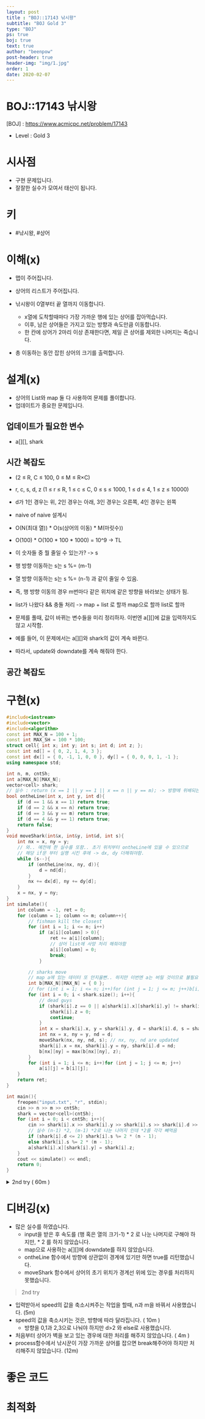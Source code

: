 ```yaml
---
layout: post
title : "BOJ::17143 낚시왕"
subtitle: "BOJ Gold 3"
type: "BOJ"
ps: true
boj: true
text: true
author: "beenpow"
post-header: true
header-img: "img/1.jpg"
order: 1
date: 2020-02-07
---
```


# BOJ::17143 낚시왕
[BOJ] : <https://www.acmicpc.net/problem/17143>
- Level : Gold 3

# 시사점
- 구현 문제입니다.
- 잘잘한 실수가 모여서 태산이 됩니다.

# 키
- #낚시왕, #상어

# 이해(x)
- 맵이 주어집니다.
- 상어의 리스트가 주어집니다.

- 낚시왕이 0열부터 끝 열까지 이동합니다.
  - x열에 도착할때마다 가장 가까운 행에 있는 상어를 잡아먹습니다.
  - 이후, 남은 상어들은 가지고 있는 방향과 속도만큼 이동합니다.
  - 한 칸에 상어가 2마리 이상 존재한다면, 제일 큰 상어를 제외한 나머지는 죽습니다.
- 총 이동하는 동안 잡힌 상어의 크기를 출력합니다.

# 설계(x)
- 상어의 List와 map 둘 다 사용하여 문제를 풀이합니다.
- 업데이트가 중요한 문제입니다.

## 업데이트가 필요한 변수
- a[][], shark


## 시간 복잡도
- (2 ≤ R, C ≤ 100, 0 ≤ M ≤ R×C)
- r, c, s, d, z (1 ≤ r ≤ R, 1 ≤ c ≤ C, 0 ≤ s ≤ 1000, 1 ≤ d ≤ 4, 1 ≤ z ≤ 10000)
- d가 1인 경우는 위, 2인 경우는 아래, 3인 경우는 오른쪽, 4인 경우는 왼쪽

- naive of naive 설계시
- O(N(최대 열)) * O(s(상어의 이동) * M(마릿수))
- O(100) * O(100 * 100 * 1000) = 10^9 -> TL

- 이 숫자들 중 뭘 줄일 수 있는가? -> s
- 행 방향 이동하는 s는 s %= (m-1)
- 열 방향 이동하는 s는 s %= (n-1) 과 같이 줄일 수 있음.
- 즉, 행 방향 이동의 경우 m번마다 같은 위치에 같은 방향을 바라보는 상태가 됨.
- list가 나왔다 && 충돌 처리 -> map + list 로 할까 map으로 할까 list로 할까

- 문제를 풀때, 값이 바뀌는 변수들을 미리 정리하자. 이번엔 a[][]에 값을 입력하지도 않고 시작함.
- 예를 들어, 이 문제에서는 a[][]와 shark의 값이 계속 바뀐다.
- 따라서, update와 downdate를 계속 해줘야 한다.

## 공간 복잡도

# 구현(x)

```cpp
#include<iostream>
#include<vector>
#include<algorithm>
const int MAX_N = 100 + 1;
const int MAX_SH = 100 * 100;
struct cell{ int x; int y; int s; int d; int z; };
const int nd[] = { 0, 2, 1, 4, 3 };
const int dx[] = { 0, -1, 1, 0, 0 }, dy[] = { 0, 0, 0, 1, -1 };
using namespace std;

int n, m, cntSh;
int a[MAX_N][MAX_N];
vector<cell> shark;
// 실수 : return (x == 1 || y == 1 || x == n || y == m); -> 방향에 위배되는 것만 넣어야하는데..
bool ontheLine(int x, int y, int d){
    if (d == 1 && x == 1) return true;
    if (d == 2 && x == n) return true;
    if (d == 3 && y == m) return true;
    if (d == 4 && y == 1) return true;
    return false;
}
void moveShark(int&x, int&y, int&d, int s){
    int nx = x, ny = y;
    // 와.. 예전에 한 실수를 또함.. 초기 위치부터 ontheLine에 있을 수 있으므로
    // 해당 if문 부터 실행 시킨 후에 -> dx, dy 더해줘야함.
    while (s--){
        if (ontheLine(nx, ny, d)){
            d = nd[d];
        }
        nx += dx[d], ny += dy[d];
    }
    x = nx, y = ny;
}
int simulate(){
    int column = -1, ret = 0;
    for (column = 1; column <= m; column++){
        // fishman kill the closest
        for (int i = 1; i <= n; i++)
            if (a[i][column] > 0){
                ret += a[i][column];
                // 상어 list에 사망 처리 해줘야함
                a[i][column] = 0;
                break;
            }

        // sharks move
        // map a에 있는 데이터 또 안지울뻔.. 하지만 이번엔 a는 버릴 것이므로 불필요
        int b[MAX_N][MAX_N] = { 0 };
        // for (int i = 1; i <= n; i++)for (int j = 1; j <= m; j++)b[i][j] = 0;
        for (int i = 0; i < shark.size(); i++){
            // dead guys
            if (shark[i].z == 0 || a[shark[i].x][shark[i].y] != shark[i].z){
                shark[i].z = 0;
                continue;
            }
            int x = shark[i].x, y = shark[i].y, d = shark[i].d, s = shark[i].s, z = shark[i].z;
            int nx = x, ny = y, nd = d;
            moveShark(nx, ny, nd, s); // nx, ny, nd are updated
            shark[i].x = nx, shark[i].y = ny, shark[i].d = nd;
            b[nx][ny] = max(b[nx][ny], z);
        }
        for (int i = 1; i <= n; i++)for (int j = 1; j <= m; j++)
            a[i][j] = b[i][j];
    }
    return ret;
}

int main(){
    freopen("input.txt", "r", stdin);
    cin >> n >> m >> cntSh;
    shark = vector<cell>(cntSh);
    for (int i = 0; i < cntSh; i++){
        cin >> shark[i].x >> shark[i].y >> shark[i].s >> shark[i].d >> shark[i].z;
        // 실수 (n-1) *2, (m-1) *2로 나눈 나머지 인데 *2를 각각 빼먹음
        if (shark[i].d <= 2) shark[i].s %= 2 * (n - 1);
        else shark[i].s %= 2 * (m - 1);
        a[shark[i].x][shark[i].y] = shark[i].z;
    }
    cout << simulate() << endl;
    return 0;
}
```
<details markdown="1">
<summary> 2nd try ( 60m ) </summary>

```cpp
#include<bits/stdc++.h>
#define endl '\n'
#define X first
#define Y second
#define pb push_back
#define rep(i,a,b) for(int i=a;i<b;i++)
#define r_rep(i,a,b) for(int i=a;i>b;i--)
struct cell{int x; int y; int spd;int d; int sz;};
const int MAXNM = 100;
const int dx[]={-1, 1, 0, 0}, dy[]={0, 0, 1, -1};
using namespace std;

int n, m, cntsh;
vector<cell> sh;
int a[MAXNM][MAXNM];
void onEdge(int& x, int& y, int & d){
    if(d == 0 && x == 0) d = 1;
    else if(d == 1 && x == n-1) d = 0;
    else if(d == 2 && y == m-1) d = 3;
    else if(d == 3 && y == 0) d = 2;
}

void input(){
    cin >> n >> m >> cntsh;
    rep(i, 0, cntsh){
        int x, y, spd, d, sz;
        cin >> x >> y >> spd >> d >> sz;
        d -= 1, x-=1, y-=1;
        // 실수(5) : n, m 바꿔씀
        if(d >= 2) spd = spd % ( (m-1) *2 ); // 실수(10) : 등호 안 넣음
        else spd = spd % ( (n-1) *2 );
        onEdge(x, y, d); // 실수(4) : 처음부터 벽보고 있을 수 있음, 따라서 해당 라인 추가해줌
        sh.push_back({x, y, spd, d, sz});
        a[x][y] = sz;
    }
}
void process(){
    int ans = 0;
    input();
    rep(fisher, 0, m){
        // fisher kill
        rep(i, 0, n) if(a[i][fisher] != 0){
            ans += a[i][fisher];
            a[i][fisher] = 0;
            break; // 실수(12) : break 안함
        }

        int b[MAXNM][MAXNM] = {0,};
        // shark move
        rep(i, 0, sh.size()) if(sh[i].sz != 0){
            if(a[sh[i].x][sh[i].y] != sh[i].sz){sh[i].sz = 0; continue;}
            int x = sh[i].x, y = sh[i].y, spd = sh[i].spd, &d = sh[i].d, &sz = sh[i].sz;
            int nx = x, ny = y;
            while(spd--){
                nx += dx[d], ny += dy[d];
                onEdge(nx, ny, d);
            }
            // cmp
            if(b[nx][ny] < sz){
                b[nx][ny] = sz;
            }else sz = 0;

            // De-init ( 불필요 )
            // init
            sh[i].x = nx, sh[i].y = ny;
        }
        memcpy(a, b, sizeof(a));
    }
    cout << ans << endl;
}

int main(){
    ios_base::sync_with_stdio(false);
    cin.tie(0); cout.tie(0);
    process();
    return 0;
}
```

</details>

# 디버깅(x)
- 많은 실수를 하였습니다.
  - input을 받은 후 속도를 (행 혹은 열의 크기-1) * 2 로 나눈 나머지로 구해야 하지만, * 2 를 하지
    않았습니다.
  - map으로 사용하는 a[][]에 downdate를 하지 않았습니다.
  - ontheLine 함수에서 방향에 상관없이 경계에 있기만 하면 true를 리턴했습니다.
  - moveShark 함수에서 상어의 초기 위치가 경계선 위에 있는 경우를 처리하지 못했습니다.

> 2nd try
- 입력받아서 speed의 값을 축소시켜주는 작업을 할때, n과 m을 바꿔서 사용했습니다. (5m)
- speed의 값을 축소시키는 것은, 방향에 따라 달라집니다. ( 10m )
  - 방향을 0,1과 2,3으로 나눠야 하지만 d>2 와 else로 사용했습니다.
- 처음부터 상어가 벽을 보고 있는 경우에 대한 처리를 해주지 않았습니다. ( 4m )
- process함수에서 낚시꾼이 가장 가까운 상어를 잡으면 break해주어야 하지만 처리해주지 않았습니다.
  (12m)

# 좋은 코드

# 최적화
